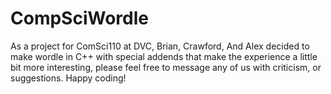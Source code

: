 # CompSciWordle
As a project for ComSci110 at DVC, Brian, Crawford, And Alex decided to make wordle in C++ with special 
addends that make the experience a little bit more interesting, please feel free to message any of us with criticism, or suggestions.
Happy coding!
